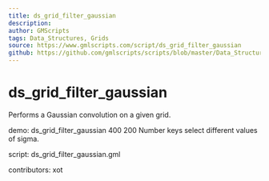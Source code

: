 ```yaml
---
title: ds_grid_filter_gaussian
description: 
author: GMScripts
tags: Data_Structures, Grids
source: https://www.gmlscripts.com/script/ds_grid_filter_gaussian
github: https://github.com/gmlscripts/scripts/blob/master/Data_Structures/Grids/ds_grid_filter_gaussian.gml
---
```


ds_grid_filter_gaussian
=======================

Performs a Gaussian convolution on a given grid.

demo: ds_grid_filter_gaussian 400 200
Number keys select different values of sigma.

script: ds_grid_filter_gaussian.gml

contributors: xot
